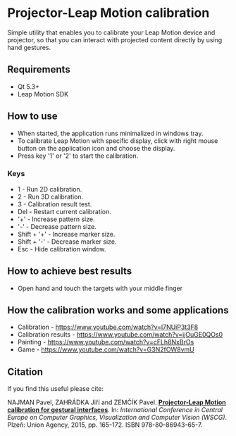 # Projector-Leap Motion calibration
Simple utility that enables you to calibrate your Leap Motion device and projector, so that you can interact with projected content directly by using hand gestures.
## Requirements
 - Qt 5.3+
 -  Leap Motion SDK
## How to use
- When started, the application runs minimalized in windows tray.
- To calibrate Leap Motion with specific display, click with right mouse button on the application icon and choose the display.
- Press key '1' or '2' to start the calibration.

### Keys
- 1 - Run 2D calibration.
- 2 - Run 3D calibration.
- 3 - Calibration result test.
- Del - Restart current calibration.
- '+' - Increase pattern size.
- '-' - Decrease pattern size.
- Shift + '+' - Increase marker size.
- Shift + '-' - Decrease marker size.
- Esc - Hide calibration window.

## How to achieve best results

- Open hand and touch the targets with your middle finger
## How the calibration works and some applications
- Calibration - https://www.youtube.com/watch?v=l7NUiP3t3F8
- Calibration results - https://www.youtube.com/watch?v=jjOuGE0QOs0
- Painting - https://www.youtube.com/watch?v=cFLh8NxBrOs
- Game - https://www.youtube.com/watch?v=G3N2fOW8vmU


## Citation
If you find this useful please cite:

NAJMAN Pavel, ZAHRÁDKA Jiří and ZEMČÍK Pavel. **[Projector-Leap Motion calibration for gestural interfaces](http://www.fit.vutbr.cz/~inajman/pubs.php?id=10892)**. In: _International Conference in Central Europe on Computer Graphics, Visualization and Computer Vision (WSCG)_. Plzeň: Union Agency, 2015, pp. 165-172. ISBN 978-80-86943-65-7.

